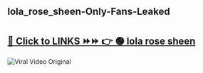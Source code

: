
 ## lola_rose_sheen-Only-Fans-Leaked

# <h2><a href="https://clipsfans.com/lola_rose_sheen&ref=git">🔗 Click to LINKS ⏩⏩ 👉 🟢 lola rose sheen </a></h2>

<a href="https://clipsfans.com/lola_rose_sheen&ref=git" rel="nofollow" data-target="animated-image.originalLink"><img src="https://i.ibb.co.com/xMMVF88/686577567.gif" alt="Viral Video Original" style="max-width: 100%; display: inline-block;" data-target="animated-image.originalImage"></a>
